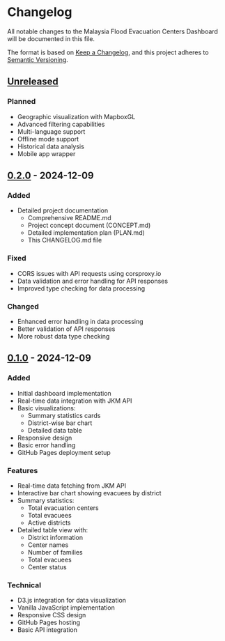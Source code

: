 # Changelog

All notable changes to the Malaysia Flood Evacuation Centers Dashboard will be documented in this file.

The format is based on [Keep a Changelog](https://keepachangelog.com/en/1.0.0/),
and this project adheres to [Semantic Versioning](https://semver.org/spec/v2.0.0.html).

## [Unreleased]
### Planned
- Geographic visualization with MapboxGL
- Advanced filtering capabilities
- Multi-language support
- Offline mode support
- Historical data analysis
- Mobile app wrapper

## [0.2.0] - 2024-12-09
### Added
- Detailed project documentation
  - Comprehensive README.md
  - Project concept document (CONCEPT.md)
  - Detailed implementation plan (PLAN.md)
  - This CHANGELOG.md file

### Fixed
- CORS issues with API requests using corsproxy.io
- Data validation and error handling for API responses
- Improved type checking for data processing

### Changed
- Enhanced error handling in data processing
- Better validation of API responses
- More robust data type checking

## [0.1.0] - 2024-12-09
### Added
- Initial dashboard implementation
- Real-time data integration with JKM API
- Basic visualizations:
  - Summary statistics cards
  - District-wise bar chart
  - Detailed data table
- Responsive design
- Basic error handling
- GitHub Pages deployment setup

### Features
- Real-time data fetching from JKM API
- Interactive bar chart showing evacuees by district
- Summary statistics:
  - Total evacuation centers
  - Total evacuees
  - Active districts
- Detailed table view with:
  - District information
  - Center names
  - Number of families
  - Total evacuees
  - Center status

### Technical
- D3.js integration for data visualization
- Vanilla JavaScript implementation
- Responsive CSS design
- GitHub Pages hosting
- Basic API integration

[Unreleased]: https://github.com/nyem69/banjir/compare/v0.2.0...HEAD
[0.2.0]: https://github.com/nyem69/banjir/compare/v0.1.0...v0.2.0
[0.1.0]: https://github.com/nyem69/banjir/releases/tag/v0.1.0
